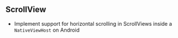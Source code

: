 ## ScrollView
- Implement support for horizontal scrolling in ScrollViews inside a `NativeViewHost` on Android
